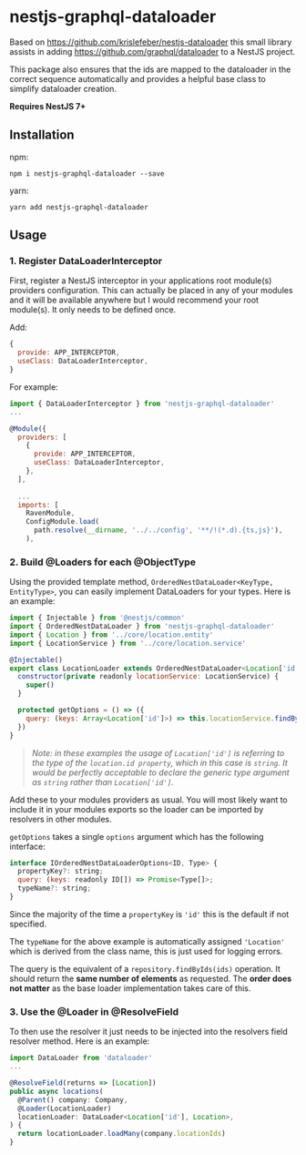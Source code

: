 # nestjs-graphql-dataloader

Based on https://github.com/krislefeber/nestjs-dataloader this small library assists in adding https://github.com/graphql/dataloader to a NestJS project.

This package also ensures that the ids are mapped to the dataloader in the correct sequence automatically and provides a helpful base class to simplify dataloader creation.

**Requires NestJS 7+**

## Installation

npm:
```
npm i nestjs-graphql-dataloader --save
```

yarn:
```
yarn add nestjs-graphql-dataloader
```

## Usage

### 1. Register DataLoaderInterceptor
First, register a NestJS interceptor in your applications root module(s) providers configuration. This can actually be placed in any of your modules and it will be available anywhere but I would recommend your root module(s). It only needs to be defined once.

Add: 
```javascript
{
  provide: APP_INTERCEPTOR,
  useClass: DataLoaderInterceptor,
}
```
    
For example:
```javascript
import { DataLoaderInterceptor } from 'nestjs-graphql-dataloader'
...

@Module({
  providers: [
    {
      provide: APP_INTERCEPTOR,
      useClass: DataLoaderInterceptor,
    },
  ],
  
  ...
  imports: [
    RavenModule,
    ConfigModule.load(
      path.resolve(__dirname, '../../config', '**/!(*.d).{ts,js}'),
    ),
```

### 2. Build @Loaders for each @ObjectType

Using the provided template method, ```OrderedNestDataLoader<KeyType, EntityType>```, you can easily implement DataLoaders for your types. Here is an example:

```javascript
import { Injectable } from '@nestjs/common'
import { OrderedNestDataLoader } from 'nestjs-graphql-dataloader'
import { Location } from '../core/location.entity'
import { LocationService } from '../core/location.service'

@Injectable()
export class LocationLoader extends OrderedNestDataLoader<Location['id'], Location> {
  constructor(private readonly locationService: LocationService) {
    super()
  }

  protected getOptions = () => ({
    query: (keys: Array<Location['id']>) => this.locationService.findByIds(keys),
  })
}

```
> *Note: in these examples the usage of ```Location['id']``` is referring to the type of the ```location.id property```, which in this case is ```string```. It would be perfectly acceptable to declare the generic type argument as ```string``` rather than ```Location['id']```.*

Add these to your modules providers as usual. You will most likely want to include it in your modules exports so the loader can be imported by resolvers in other modules.

```getOptions``` takes a single ```options``` argument which has the following interface:

```javascript
interface IOrderedNestDataLoaderOptions<ID, Type> {
  propertyKey?: string;
  query: (keys: readonly ID[]) => Promise<Type[]>;
  typeName?: string;
}
```

Since the majority of the time a ```propertyKey``` is ```'id'``` this is the default if not specified. 

The ```typeName``` for the above example is automatically assigned ```'Location'``` which is derived from the class name, this is just used for logging errors.

The query is the equivalent of a ```repository.findByIds(ids)``` operation. It should return the **same number of elements** as requested. The **order does not matter** as the base loader implementation takes care of this.


### 3. Use the @Loader in @ResolveField

To then use the resolver it just needs to be injected into the resolvers field resolver method. Here is an example:

```javascript
import DataLoader from 'dataloader'
...

@ResolveField(returns => [Location])
public async locations(
  @Parent() company: Company,
  @Loader(LocationLoader)
  locationLoader: DataLoader<Location['id'], Location>,
) {
  return locationLoader.loadMany(company.locationIds)
}
```
